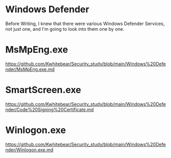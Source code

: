 # Windows Defender

Before Writing, I knew that there were various Windows Defender Services, not just one, and I'm going to look into them one by one.


# MsMpEng.exe

https://github.com/Kwhitebear/Security_study/blob/main/Windows%20Defender/MsMpEng.exe.md

# SmartScreen.exe

https://github.com/Kwhitebear/Security_study/blob/main/Windows%20Defender/Code%20Signing%20Certificate.md

# Winlogon.exe

https://github.com/Kwhitebear/Security_study/blob/main/Windows%20Defender/Winlogon.exe.md
